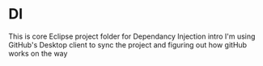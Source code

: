 # DI
This is core Eclipse project folder for Dependancy Injection intro
I'm using GitHub's Desktop client to sync the project and figuring out how gitHub works on the way
